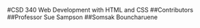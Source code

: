 #CSD 340 Web Development with HTML and CSS
##Contributors
##Professor Sue Sampson
##Somsak Bouncharuene
